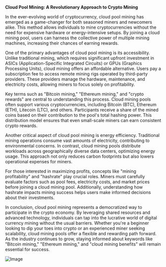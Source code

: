 **Cloud Pool Mining: A Revolutionary Approach to Crypto Mining**

In the ever-evolving world of cryptocurrency, cloud pool mining has emerged as a game-changer for both seasoned miners and newcomers alike. This method allows individuals to mine cryptocurrencies without the need for expensive hardware or energy-intensive setups. By joining a cloud mining pool, users can harness the collective power of multiple mining machines, increasing their chances of earning rewards.

One of the primary advantages of cloud pool mining is its accessibility. Unlike traditional mining, which requires significant upfront investment in ASICs (Application-Specific Integrated Circuits) or GPUs (Graphics Processing Units), cloud mining offers an affordable alternative. Users pay a subscription fee to access remote mining rigs operated by third-party providers. These providers manage the hardware, maintenance, and electricity costs, allowing miners to focus solely on profitability.

Key terms such as "Bitcoin mining," "Ethereum mining," and "crypto rewards" are central to understanding this process. Cloud mining pools often support various cryptocurrencies, including Bitcoin (BTC), Ethereum (ETH), Litecoin (LTC), and others. Participants receive a share of the mined coins based on their contribution to the pool's total hashing power. This distribution model ensures that even small-scale miners can earn consistent crypto rewards.

Another critical aspect of cloud pool mining is energy efficiency. Traditional mining operations consume vast amounts of electricity, contributing to environmental concerns. In contrast, cloud mining pools distribute workloads across geographically diverse data centers, optimizing energy usage. This approach not only reduces carbon footprints but also lowers operational expenses for miners.

For those interested in maximizing profits, concepts like "mining profitability" and "hashrate" play crucial roles. Miners must carefully evaluate factors such as pool fees, electricity costs, and market prices before joining a cloud mining pool. Additionally, understanding how hashrate impacts mining success helps users make informed decisions about their investments.

In conclusion, cloud pool mining represents a democratized way to participate in the crypto economy. By leveraging shared resources and advanced technology, individuals can tap into the lucrative world of digital currency mining without the usual barriers. Whether you're a beginner looking to dip your toes into crypto or an experienced miner seeking scalability, cloud mining pools offer a flexible and rewarding path forward. As the industry continues to grow, staying informed about keywords like "Bitcoin mining," "Ethereum mining," and "cloud mining benefits" will remain essential for success.

![Image](https://github.com/user-attachments/assets/31692037-0104-4703-abd1-696b6a7dd41b)